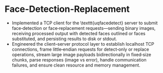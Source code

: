 # Face-Detection-Replacement

- Implemented a TCP client for the \texttt{uqfacedetect} server to submit face‑detection or face‑replacement requests—sending binary images, receiving processed output with detected faces outlined or faces substituted, and persisting results to disk or stdout.
- Engineered the client–server protocol layer to establish localhost TCP connections, frame little‑endian requests for detect‑only or replace operations, stream large image payloads bidirectionally in fixed‑size chunks, parse responses (image vs error), handle communication failures, and ensure clean resource and memory management.
